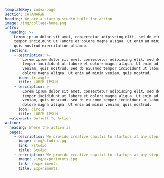 ```yaml
---
templateKey: index-page
section: CATAMARAN
heading: We are a startup studio built for action.
image: /img/collage-home.png
intro:
  heading: >-
    Lorem ipsum dolor sit amet, consectetur adipiscing elit, sed do eiusmod
    tempor incididunt ut labore et dolore magna aliqua. Ut enim ad minim veniam,
    quis nostrud exercitation ullamco.
  sections:
    - description: >-
        Lorem ipsum dolor sit amet, consectetur adipiscing elit, sed do eiusmod
        tempor incididunt ut labore et dolore magna aliqua. Ut enim ad minim
        veniam, quis nostrud. Sed do eiusmod tempor incididunt ut labore et
        dolore magna aliqua. Ut enim ad minim veniam, quis nostrud.
      icon: triangle
      title: LOREM IPSUM
    - description: >-
        Lorem ipsum dolor sit amet, consectetur adipiscing elit, sed do eiusmod
        tempor incididunt ut labore et dolore magna aliqua. Ut enim ad minim
        veniam, quis nostrud. Sed do eiusmod tempor incididunt ut labore et
        dolore magna aliqua. Ut enim ad minim veniam, quis nostrud.
      icon: circle
      title: LOREM IPSUM
  watermark: Default To Action
action:
  heading: Where the action is
  pages:
    - description: We provide creative capital to startups at any step of the journey.
      image: /img/studio.jpg
      link: /studio
      title: Studio
    - description: We provide creative capital to startups at any step of the journey.
      image: /img/experiments.jpg
      link: /experiments
      title: Experiments
---
```


